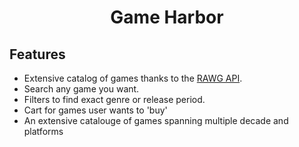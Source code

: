 <h1 align='center'>Game Harbor</h1>

<h2>Features</h2>

- Extensive catalog of games thanks to the [RAWG API](https://rawg.io/apidocs).
- Search any game you want.
- Filters to find exact genre or release period.
- Cart for games user wants to 'buy'
- An extensive catalouge of games spanning multiple decade and platforms
